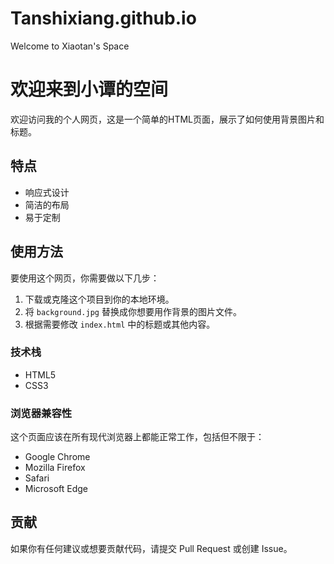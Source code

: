 # Tanshixiang.github.io
Welcome to Xiaotan's Space
# 欢迎来到小谭的空间

欢迎访问我的个人网页，这是一个简单的HTML页面，展示了如何使用背景图片和标题。

## 特点

- 响应式设计
- 简洁的布局
- 易于定制

## 使用方法

要使用这个网页，你需要做以下几步：

1. 下载或克隆这个项目到你的本地环境。
2. 将 `background.jpg` 替换成你想要用作背景的图片文件。
3. 根据需要修改 `index.html` 中的标题或其他内容。

### 技术栈

- HTML5
- CSS3

### 浏览器兼容性

这个页面应该在所有现代浏览器上都能正常工作，包括但不限于：

- Google Chrome
- Mozilla Firefox
- Safari
- Microsoft Edge

## 贡献

如果你有任何建议或想要贡献代码，请提交 Pull Request 或创建 Issue。
